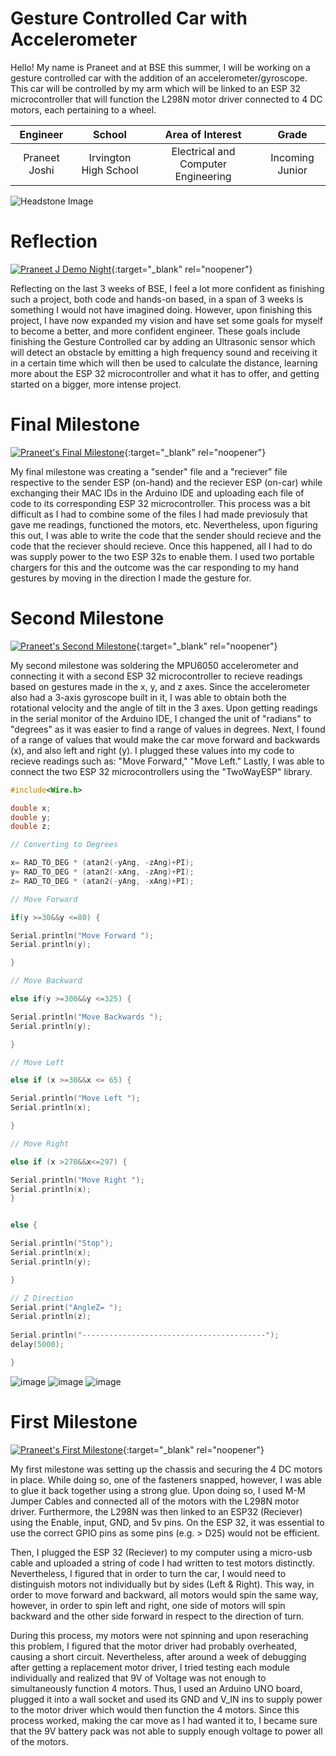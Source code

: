 ﻿# Gesture Controlled Car with Accelerometer 
Hello! My name is Praneet and at BSE this summer, I will be working on a gesture controlled car with the addition of an accelerometer/gyroscope. This car will be controlled by my arm which will be linked to an ESP 32 microcontroller that will function the L298N motor driver connected to 4 DC motors, each pertaining to a wheel.  

| **Engineer** | **School** | **Area of Interest** | **Grade** |
|:--:|:--:|:--:|:--:|
| Praneet Joshi | Irvington High School | Electrical and Computer Engineering | Incoming Junior

![Headstone Image](https://user-images.githubusercontent.com/87200454/128249376-6426300f-846f-4893-9668-f2f41dc3f7f8.png)


# Reflection

[![Praneet J Demo Night](https://res.cloudinary.com/marcomontalbano/image/upload/v1627059933/video_to_markdown/images/youtube--I-eKRMAHUe4-c05b58ac6eb4c4700831b2b3070cd403.jpg)](https://www.youtube.com/watch?v=I-eKRMAHUe4 "Praneet J Demo Night"){:target="_blank" rel="noopener"}

Reflecting on the last 3 weeks of BSE, I feel a lot more confident as finishing such a project, both code and hands-on based, in a span of 3 weeks is something I would not have imagined doing. However, upon finishing this project, I have now expanded my vision and have set some goals for myself to become a better, and more confident engineer. These goals include finishing the Gesture Controlled car by adding an Ultrasonic sensor which will detect an obstacle by emitting a high frequency sound and receiving it in a certain time which will then be used to calculate the distance, learning more about the ESP 32 microcontroller and what it has to offer, and getting started on a bigger, more intense project. 

# Final Milestone

[![Praneet's Final Milestone](https://res.cloudinary.com/marcomontalbano/image/upload/v1628527819/video_to_markdown/images/youtube--Y2DjsH2KBuw-c05b58ac6eb4c4700831b2b3070cd403.jpg)](https://www.youtube.com/watch?v=Y2DjsH2KBuw "Praneet's Final Milestone"){:target="_blank" rel="noopener"}

My final milestone was creating a "sender" file and a "reciever" file respective to the sender ESP (on-hand) and the reciever ESP (on-car) while exchanging their MAC IDs in the Arduino IDE and uploading each file of code to its corresponding ESP 32 microcontroller. This process was a bit difficult as I had to combine some of the files I had made previosuly that gave me readings, functioned the motors, etc. Nevertheless, upon figuring this out, I was able to write the code that the sender should recieve and the code that the reciever should recieve. Once this happened, all I had to do was supply power to the two ESP 32s to enable them. I used two portable chargers for this and the outcome was the car responding to my hand gestures by moving in the direction I made the gesture for. 



# Second Milestone

[![Praneet's Second Milestone](https://res.cloudinary.com/marcomontalbano/image/upload/v1626887903/video_to_markdown/images/youtube--jH0zZHIjaTw-c05b58ac6eb4c4700831b2b3070cd403.jpg)](https://www.youtube.com/watch?v=jH0zZHIjaTw "Praneet's Second Milestone"){:target="_blank" rel="noopener"}

My second milestone was soldering the MPU6050 accelerometer and connecting it with a second ESP 32 microcontroller to recieve readings based on gestures made in the x, y, and z axes. Since the accelerometer also had a 3-axis gyroscope built in it, I was able to obtain both the rotational velocity and the angle of tilt in the 3 axes. Upon getting readings in the serial monitor of the Arduino IDE, I changed the unit of "radians" to "degrees" as it was easier to find a range of values in degrees. Next, I found of a range of values that would make the car move forward and backwards (x), and also left and right (y). I plugged these values into my code to recieve readings such as: "Move Forward," "Move Left." Lastly, I was able to connect the two ESP 32 microcontrollers using the "TwoWayESP" library. 

```C++
#include<Wire.h>

double x;
double y;
double z;

// Converting to Degrees

x= RAD_TO_DEG * (atan2(-yAng, -zAng)+PI);
y= RAD_TO_DEG * (atan2(-xAng, -zAng)+PI);
z= RAD_TO_DEG * (atan2(-yAng, -xAng)+PI);

// Move Forward

if(y >=30&&y <=80) {

Serial.println("Move Forward ");
Serial.println(y);

}

// Move Backward

else if(y >=300&&y <=325) { 

Serial.println("Move Backwards ");
Serial.println(y);

}

// Move Left

else if (x >=30&&x <= 65) {

Serial.println("Move Left ");
Serial.println(x);

}

// Move Right

else if (x >270&&x<=297) {

Serial.println("Move Right ");
Serial.println(x); 
}


else {

Serial.println("Stop");
Serial.println(x);
Serial.println(y);

}

// Z Direction
Serial.print("AngleZ= ");
Serial.println(z);
 
Serial.println("-----------------------------------------");
delay(5000);

}

``` 

![image](https://user-images.githubusercontent.com/87200454/125982851-67813d3a-6058-4a32-bf54-c537393f99d8.png)
![image](https://user-images.githubusercontent.com/87200454/125985781-1230672c-6a50-4357-98f4-0e968eb8aed4.png)
![image](https://user-images.githubusercontent.com/87200454/125986090-47644f70-732d-4c70-8e0e-c1ea77352339.png) 


# First Milestone


[![Praneet's First Milestone](https://res.cloudinary.com/marcomontalbano/image/upload/v1626887792/video_to_markdown/images/youtube--JqKNtSrtwxY-c05b58ac6eb4c4700831b2b3070cd403.jpg)](https://www.youtube.com/watch?v=JqKNtSrtwxY "Praneet's First Milestone"){:target="_blank" rel="noopener"}


My first milestone was setting up the chassis and securing the 4 DC motors in place. While doing so, one of the fasteners snapped, however, I was able to glue it back together using a strong glue. Upon doing so, I used M-M Jumper Cables and connected all of the motors with the L298N motor driver. Furthermore, the L298N was then linked to an ESP32 (Reciever) using the Enable, input, GND, and 5v pins. On the ESP 32, it was essential to use the correct GPIO pins as some pins (e.g. > D25) would not be efficient. 

Then, I plugged the ESP 32 (Reciever) to my computer using a micro-usb cable and uploaded a string of code I had written to test motors distinctly. Nevertheless, I figured that in order to turn the car, I would need to distinguish motors not individually but by sides (Left & Right). This way, in order to move forward and backward, all motors would spin the same way, however, in order to spin left and right, one side of motors will spin backward and the other side forward in respect to the direction of turn. 

During this process, my motors were not spinning and upon reseraching this problem, I figured that the motor driver had probably overheated, causing a short circuit. Nevertheless, after around a week of debugging after getting a replacement motor driver, I tried testing each module individually and realized that 9V of Voltage was not enough to simultaneously function 4 motors. Thus, I used an Arduino UNO board, plugged it into a wall socket and used its GND and V_IN ins to supply power to the motor driver which would then function the 4 motors. Since this process worked, making the car move as I had wanted it to, I became sure that the 9V battery pack was not able to supply enough voltage to power all of the motors. 





